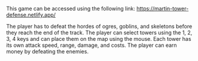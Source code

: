 This game can be accessed using the following link: https://martin-tower-defense.netlify.app/

The player has to defeat the hordes of ogres, goblins, and skeletons before they reach the end of the track. The player can select towers using the 1, 2, 3, 4 keys and can place them on the map using the mouse. Each tower has its own attack speed, range, damage, and costs. The player can earn money by defeating the enemies.
